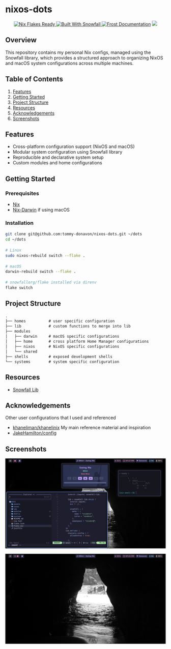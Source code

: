 # nixos-dots

<p align="center">
    <a href="https://wiki.nixos.org/wiki/Flakes" target="_blank">
        <img alt="Nix Flakes Ready" src="https://img.shields.io/static/v1?logo=nixos&logoColor=d8dee9&label=Nix%20Flakes&labelColor=5e81ac&message=Ready&color=d8dee9&style=for-the-badge">
    </a>
    <a href="https://github.com/snowfallorg/lib" target="_blank">
        <img alt="Built With Snowfall" src="https://img.shields.io/static/v1?logoColor=d8dee9&label=Built%20With&labelColor=5e81ac&message=Snowfall&color=d8dee9&style=for-the-badge">
    </a>
    <a href="https://tommy-donavon.github.io/nixos-dots/" target="_blank"><img alt="Frost Documentation" src="https://img.shields.io/static/v1?logoColor=d8dee9&label=Frost&labelColor=5e81ac&message=Documentation&color=d8dee9&style=for-the-badge"></a>
    <a href="" target="_blank" src="https://img.shields.io/github/actions/workflow/status/tommy-donavon/nixos-dots/analysis.yml"></a>
    <a href="https://github.com/tommy-donavon/nixos-dots/actions/workflows/analysis.yml">
        <img src="https://img.shields.io/github/actions/workflow/status/tommy-donavon/nixos-dots/analysis.yml?label=analysis&logoColor=d8dee9&labelColor=5e81ac&color=d8dee9&style=for-the-badge"/>
    </a>
</p>

## Overview

This repository contains my personal Nix configs, managed using the Snowfall library, which provides a structured approach to organizing NixOS and macOS system configurations across multiple machines.

## Table of Contents

1. [Features](#features)
2. [Getting Started](#getting-started)
3. [Project Structure](#project-structure)
4. [Resources](#resources)
5. [Acknowledgements](#acknowledgements)
6. [Screenshots](#screenshots)

## Features

- Cross-platform configuration support (NixOS and macOS)
- Modular system configuration using Snowfall library
- Reproducible and declarative system setup
- Custom modules and home configurations

## Getting Started

### Prerequisites

- [Nix](https://nixos.org/download.html)
- [Nix-Darwin](https://github.com/LnL7/nix-darwin/tree/master) if using macOS

### Installation

```bash
git clone git@github.com:tommy-donavon/nixos-dots.git ~/dots
cd ~/dots

# Linux
sudo nixos-rebuild switch --flake .

# macOS
darwin-rebuild switch --flake .

# snowfallorg/flake installed via direnv
flake switch
```

## Project Structure

```
.
├── homes          # user specific configuration
├── lib            # custom functions to merge into lib
├── modules
│   ├── darwin     # macOS specific configurations
│   ├── home       # cross platform Home Manager configurations
│   ├── nixos      # NixOS specific configurations
│   └── shared
├── shells         # exposed development shells
└── systems        # system specific configuration
```

## Resources

- [Snowfall Lib](https://github.com/snowfallorg/lib)

## Acknowledgements

Other user configurations that I used and referenced

- [khaneliman/khanelinix](https://github.com/khaneliman/khanelinix) My main reference material and inspiration
- [JakeHamilton/config](https://github.com/jakehamilton/config)

## Screenshots

![Workflow](./assets/workflow.png)

![Desktop](./assets/desktop.png)

